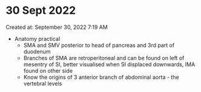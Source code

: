 # 30 Sept 2022

Created at: September 30, 2022 7:19 AM

- Anatomy practical
    - SMA and SMV posterior to head of pancreas and 3rd part of duodenum
    - Branches of SMA are retroperitoneal and can be found on left of mesentry of SI, better visualised when SI displaced downwards, IMA found on other side
    - Know the origins of 3 anterior branch of abdominal aorta - the vertebral levels